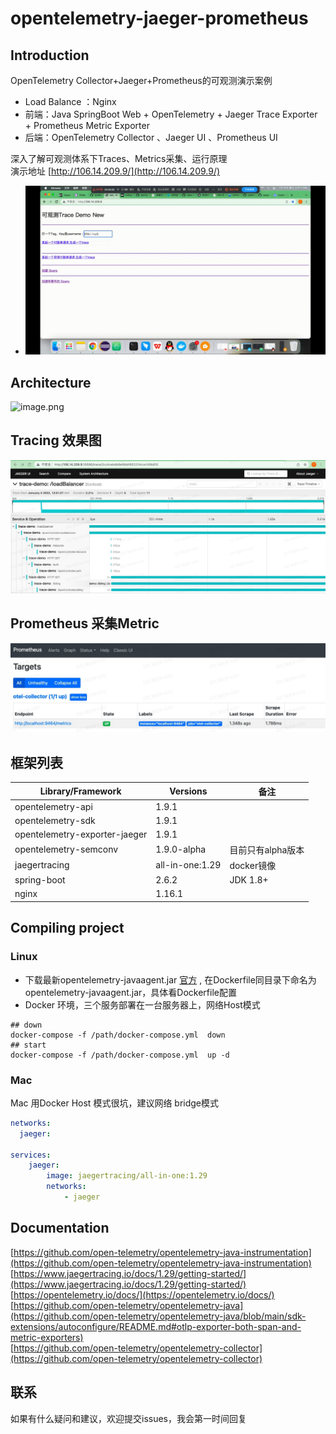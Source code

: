 <a name="wSh88"></a>
# opentelemetry-jaeger-prometheus
<a name="XGdFY"></a>
## Introduction
OpenTelemetry Collector+Jaeger+Prometheus的可观测演示案例

- Load Balance ：Nginx
- 前端：Java SpringBoot Web + OpenTelemetry +  Jaeger Trace Exporter  + Prometheus Metric Exporter
- 后端：OpenTelemetry Collector 、Jaeger UI 、Prometheus UI

深入了解可观测体系下Traces、Metrics采集、运行原理<br />演示地址 [http://106.14.209.9/](http://106.14.209.9/)<br />
  - ![Alt Text](./assets/introduce.gif)
## Architecture
![image.png](./docs/arc.jpg#clientId=u2d91e3eb-f650-4&crop=0&crop=0&crop=1&crop=1&from=paste&height=411&id=u431635f7&margin=%5Bobject%20Object%5D&name=image.png&originHeight=546&originWidth=960&originalType=binary&ratio=1&rotation=0&showTitle=false&size=259252&status=done&style=none&taskId=ud0e6f27d-1853-4f67-ba14-bcc120aff61&title=&width=723)
<a name="cqdhz"></a>
## Tracing 效果图
 ![image.png](./assets/trace.png#clientId=u58d1f88b-2c01-4&crop=0&crop=0&crop=1&crop=1&from=paste&height=310&id=ucb9dec40&margin=%5Bobject%20Object%5D&name=image.png&originHeight=609&originWidth=1439&originalType=binary&ratio=1&rotation=0&showTitle=false&size=356007&status=done&style=none&taskId=uf76b343d-c5d3-4a5f-bb95-3abc4cab5a3&title=&width=732)
## Prometheus 采集Metric
 ![prometheus.jpg](./assets/prometheus.jpg)
## 框架列表
| **Library/Framework** | **Versions** | **备注** |
| --- | --- | --- |
| opentelemetry-api | 1.9.1 | ​<br /> |
| opentelemetry-sdk | 1.9.1 | ​<br /> |
| opentelemetry-exporter-jaeger | 1.9.1 |  |
| opentelemetry-semconv | 1.9.0-alpha | 目前只有alpha版本 |
| jaegertracing | all-in-one:1.29 | docker镜像 |
| spring-boot | 2.6.2 | JDK 1.8+ |
| nginx | 1.16.1 |  |
<a name="tfZIA"></a>
## Compiling project
<a name="KDdV7"></a>
### Linux
  - 下载最新opentelemetry-javaagent.jar [官方](https://github.com/open-telemetry/opentelemetry-java-instrumentation/tags) , 在Dockerfile同目录下命名为opentelemetry-javaagent.jar，具体看Dockerfile配置
  - Docker 环境，三个服务部署在一台服务器上，网络Host模式
```shell
## down
docker-compose -f /path/docker-compose.yml  down
## start
docker-compose -f /path/docker-compose.yml  up -d
```
<a name="Je6W1"></a>
### Mac
Mac 用Docker Host 模式很坑，建议网络 bridge模式
```yaml
networks:
  jaeger:

services:
    jaeger:
        image: jaegertracing/all-in-one:1.29
        networks:
            - jaeger
```
<a name="T6DHp"></a>
## Documentation
[https://github.com/open-telemetry/opentelemetry-java-instrumentation](https://github.com/open-telemetry/opentelemetry-java-instrumentation)<br />[https://www.jaegertracing.io/docs/1.29/getting-started/](https://www.jaegertracing.io/docs/1.29/getting-started/)<br />[https://opentelemetry.io/docs/](https://opentelemetry.io/docs/)<br />[https://github.com/open-telemetry/opentelemetry-java](https://github.com/open-telemetry/opentelemetry-java/blob/main/sdk-extensions/autoconfigure/README.md#otlp-exporter-both-span-and-metric-exporters)<br />[https://github.com/open-telemetry/opentelemetry-collector](https://github.com/open-telemetry/opentelemetry-collector)
## 联系
如果有什么疑问和建议，欢迎提交issues，我会第一时间回复
